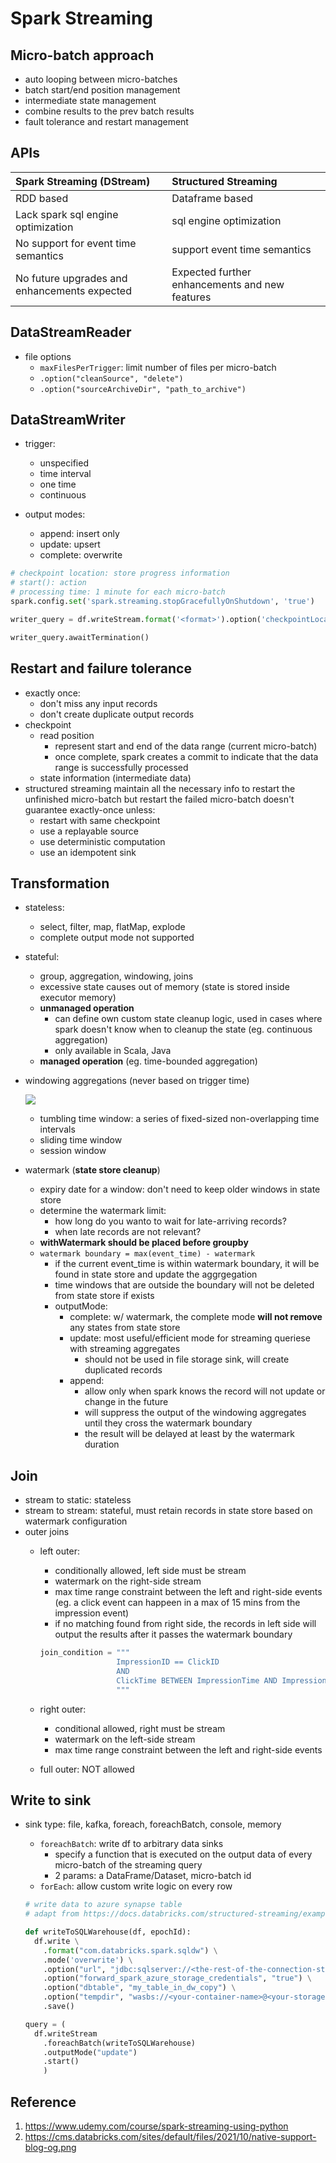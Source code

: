 # Spark Streaming

## Micro-batch approach

- auto looping between micro-batches
- batch start/end position management
- intermediate state management
- combine results to the prev batch results
- fault tolerance and restart management

## APIs

|Spark Streaming (DStream)| Structured Streaming|
|:--|:--|
|RDD based| Dataframe based|
|Lack spark sql engine optimization|sql engine optimization|
|No support for event time semantics|support event time semantics|
|No future upgrades and enhancements expected|Expected further enhancements and new features|

## DataStreamReader

- file options
  - `maxFilesPerTrigger`: limit number of files per micro-batch
  - `.option("cleanSource", "delete")`
  - `.option("sourceArchiveDir", "path_to_archive")`

## DataStreamWriter

- trigger:
  - unspecified
  - time interval
  - one time
  - continuous

- output modes:
  - append: insert only
  - update: upsert
  - complete: overwrite

```py
# checkpoint location: store progress information
# start(): action
# processing time: 1 minute for each micro-batch
spark.config.set('spark.streaming.stopGracefullyOnShutdown', 'true')

writer_query = df.writeStream.format('<format>').option('checkpointLocation','chk-point-dir').outputMode('complete').trigger(processingTime='1 minute').start()

writer_query.awaitTermination()
```

## Restart and failure tolerance

- exactly once:
  - don't miss any input records
  - don't create duplicate output records
- checkpoint
  - read position
    - represent start and end of the data range (current micro-batch)
    - once complete, spark creates a commit to indicate that the data range is successfully processed
  - state information (intermediate data)
- structured streaming maintain all the necessary info to restart the unfinished micro-batch but restart the failed micro-batch doesn't guarantee exactly-once unless:
  - restart with same checkpoint
  - use a replayable source
  - use deterministic computation
  - use an idempotent sink

## Transformation

- stateless:
  - select, filter, map, flatMap, explode
  - complete output mode not supported
- stateful:
  - group, aggregation, windowing, joins
  - excessive state causes out of memory (state is stored inside executor memory)
  - **unmanaged operation**
    - can define own custom state cleanup logic, used in cases where spark doesn't know when to cleanup the state (eg. continuous aggregation)
    - only available in Scala, Java
  - **managed operation** (eg. time-bounded aggregation)
- windowing aggregations (never based on trigger time)

  ![](https://cms.databricks.com/sites/default/files/2021/10/native-support-blog-og.png)

  - tumbling time window: a series of fixed-sized non-overlapping time intervals
  - sliding time window
  - session window
- watermark (**state store cleanup**)
  - expiry date for a window: don't need to keep older windows in state store
  - determine the watermark limit:
    - how long do you wanto to wait for late-arriving records?
    - when late records are not relevant?
  - **withWatermark should be placed before groupby**
  - `watermark boundary = max(event_time) - watermark`
    - if the current event_time is within watermark boundary, it will be found in state store and update the aggrgegation
    - time windows that are outside the boundary will not be deleted from state store if exists
    - outputMode:
      - complete: w/ watermark, the complete mode **will not remove** any states from state store
      - update: most useful/efficient mode for streaming queriese with streaming aggregates
        - should not be used in file storage sink, will create duplicated records
      - append:
        - allow only when spark knows the record will not update or change in the future
        - will suppress the output of the windowing aggregates until they cross the watermark boundary
        - the result will be delayed at least by the watermark duration

## Join

- stream to static: stateless
- stream to stream: stateful, must retain records in state store based on watermark configuration
- outer joins
  - left outer:
    - conditionally allowed, left side must be stream
    - watermark on the right-side stream
    - max time range constraint between the left and right-side events (eg. a click event can happeen in a max of 15 mins from the impression event)
    - if no matching found from right side, the records in left side will output the results after it passes the watermark boundary

    ```py
    join_condition = """
                     ImpressionID == ClickID
                     AND
                     ClickTime BETWEEN ImpressionTime AND ImpressionTime + interval 15 minute
                     """
    ```

  - right outer:
    - conditional allowed, right must be stream
    - watermark on the left-side stream
    - max time range constraint between the left and right-side events
  - full outer: NOT allowed

## Write to sink

- sink type: file, kafka, foreach, foreachBatch, console, memory
  - `foreachBatch`: write df to arbitrary data sinks
    - specify a function that is executed on the output data of every micro-batch of the streaming query
    - 2 params: a DataFrame/Dataset, micro-batch id
  - `forEach`: allow custom write logic on every row

  ```py
  # write data to azure synapse table
  # adapt from https://docs.databricks.com/structured-streaming/examples.html#foreachbatch-sqldw-example

  def writeToSQLWarehouse(df, epochId):
    df.write \
      .format("com.databricks.spark.sqldw") \
      .mode('overwrite') \
      .option("url", "jdbc:sqlserver://<the-rest-of-the-connection-string>") \
      .option("forward_spark_azure_storage_credentials", "true") \
      .option("dbtable", "my_table_in_dw_copy") \
      .option("tempdir", "wasbs://<your-container-name>@<your-storage-account-name>.blob.core.windows.net/<your-directory-name>") \
      .save()

  query = (
    df.writeStream
      .foreachBatch(writeToSQLWarehouse)
      .outputMode("update")
      .start()
      )
  ```

## Reference

1. https://www.udemy.com/course/spark-streaming-using-python
2. https://cms.databricks.com/sites/default/files/2021/10/native-support-blog-og.png